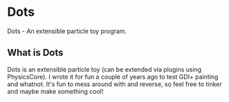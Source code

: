 # Dots
Dots - An extensible particle toy program.

## What is Dots
Dots is an extensible particle toy (can be extended via plugins using PhysicsCore). I wrote it for fun a couple of years ago to test GDI+ painting and whatnot. It's fun to mess around with and reverse, so feel free to tinker and maybe make something cool!
